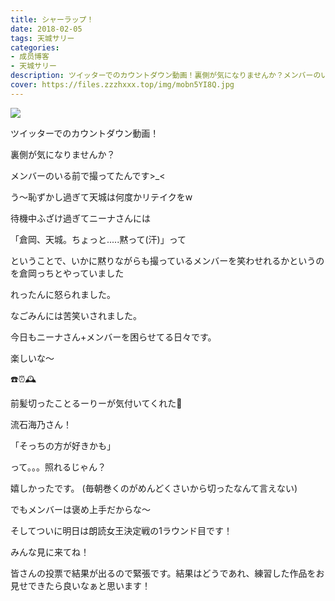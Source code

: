 ```yaml
---
title: シャーラップ！
date: 2018-02-05
tags: 天城サリー
categories: 
- 成员博客
- 天城サリー
description: ツイッターでのカウントダウン動画！裏側が気になりませんか？メンバーのいる前で撮ってたんです&gt;_&lt;う〜恥ずかし過ぎて天城は何度かリテイクをw待機中ふざけ過ぎてニーナさんには「倉岡、天城。ちょっと......
cover: https://files.zzzhxxx.top/img/mobn5YI8Q.jpg 
---
```

![](https://files.zzzhxxx.top/img/mobn5YI8Q.jpg)



ツイッターでのカウントダウン動画！

裏側が気になりませんか？

メンバーのいる前で撮ってたんです>_<

う〜恥ずかし過ぎて天城は何度かリテイクをw

待機中ふざけ過ぎてニーナさんには

「倉岡、天城。ちょっと.....黙って(汗)」って

ということで、いかに黙りながらも撮っているメンバーを笑わせれるかというのを倉岡っちとやっていました

れったんに怒られました。

なごみんには苦笑いされました。

今日もニーナさん+メンバーを困らせてる日々です。

楽しいな〜

☎️⏰🕰

前髪切ったことるーりーが気付いてくれた💙

流石海乃さん！

「そっちの方が好きかも」

って。。。照れるじゃん？

嬉しかったです。
(毎朝巻くのがめんどくさいから切ったなんて言えない)

でもメンバーは褒め上手だからな〜




そしてついに明日は朗読女王決定戦の1ラウンド目です！

みんな見に来てね！

皆さんの投票で結果が出るので緊張です。結果はどうであれ、練習した作品をお見せできたら良いなぁと思います！




